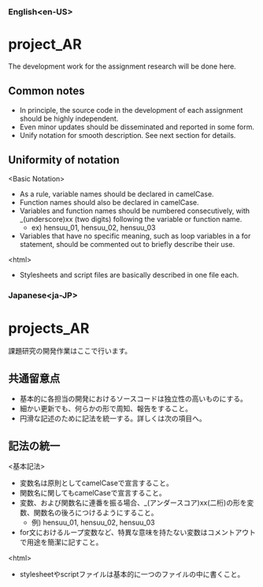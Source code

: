 ### English\<en-US\>
# project_AR
The development work for the assignment research will be done here.

## Common notes
* In principle, the source code in the development of each assignment should be highly independent.
* Even minor updates should be disseminated and reported in some form.
* Unify notation for smooth description. See next section for details.

## Uniformity of notation
\<Basic Notation\>
* As a rule, variable names should be declared in camelCase.
* Function names should also be declared in camelCase.
* Variables and function names should be numbered consecutively, with _(underscore)xx (two digits) following the variable or function name.
  * ex) hensuu_01, hensuu_02, hensuu_03
* Variables that have no specific meaning, such as loop variables in a for statement, should be commented out to briefly describe their use.

\<html\>
* Stylesheets and script files are basically described in one file each.

### Japanese\<ja-JP\>
# projects_AR
課題研究の開発作業はここで行います。

## 共通留意点
* 基本的に各担当の開発におけるソースコードは独立性の高いものにする。
* 細かい更新でも、何らかの形で周知、報告をすること。
* 円滑な記述のために記法を統一する。詳しくは次の項目へ。

## 記法の統一
\<基本記法\>
* 変数名は原則としてcamelCaseで宣言すること。
* 関数名に関してもcamelCaseで宣言すること。
* 変数、および関数名に連番を振る場合、_(アンダースコア)xx(二桁)の形を変数、関数名の後ろにつけるようにすること。
  * 例) hensuu_01, hensuu_02, hensuu_03
* for文におけるループ変数など、特異な意味を持たない変数はコメントアウトで用途を簡潔に記すこと。

\<html\>
* stylesheetやscriptファイルは基本的に一つのファイルの中に書くこと。
